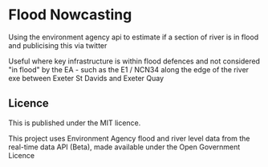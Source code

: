 # Flood Nowcasting

Using the environment agency api to estimate if a section of river is in flood and publicising this via twitter

Useful where key infrastructure is within flood defences and not considered "in flood" by the EA - such as the E1 /
NCN34 along the edge of the river exe between Exeter St Davids and Exeter Quay

## Licence

This is published under the MIT licence.

This project uses Environment Agency flood and river level data from the real-time data API (Beta), made available under
the Open Government Licence